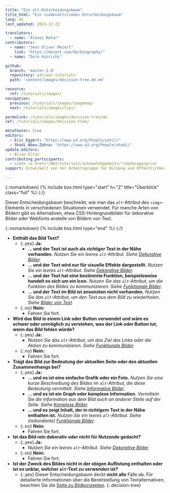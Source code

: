 ```yaml
---
title: "Ein alt-Entscheidungsbaum"
title_html: "Ein <code>alt</code>-Entscheidungsbaum"
lang: de
last_updated: 2023-12-22

translators:
  - name: "Alexej Rotar"
contributors:
  - name: "Jens Oliver Meiert"
    link: "https://meiert.com/de/biography/"
  - name: "Doro Hinrichs"

github:
  branch: 'master-2.0'
  repository: w3c/wai-tutorials
  path: 'content/images/decision-tree.de.md'

resource:
  ref: /tutorials/images/
navigation:
  previous: /tutorials/images/imagemap/
  next: /tutorials/images/tips/

permalink: /tutorials/images/decision-tree/de
ref: /tutorials/images/decision-tree/

metafooter: true
editors:
  - Eric Eggert: "https://www.w3.org/People/yatil/"
  - Shadi Abou-Zahra: "https://www.w3.org/People/shadi/"
update_editors:
  - Brian Elton
contributing_participants:
  - siehe <a href="/WAI/tutorials/acknowledgements/">Danksagung</a>
support: Entwickelt von der Arbeitsgruppe für Bildung und Öffentlichkeitsarbeit (<a href="https://www.w3.org/groups/wg/eowg">EOWG</a>). Entwickelt mit der Unterstützung vom <a href="https://www.w3.org/WAI/ACT/">WAI-ACT-Projekt</a>, kofinanziert vom <strong><abbr title="Information Society Technologies">IST</abbr>-Programm der Europäischen Kommission</strong>.

---
```


{::nomarkdown}
{% include box.html type="start" h="2" title="Überblick" class="full" %}
{:/}

Dieser Entscheidungsbaum beschreibt, wie man das `alt`-Attribut des `<img>`-Elements in verschiedenen Situationen verwendet. Für manche Arten von Bildern gibt es Alternativen, etwa CSS-Hintergrundbilder für dekorative Bilder oder Webfonts anstelle von Bildern von Text.

{::nomarkdown}
{% include box.html type="end" %}
{:/}

- **Enthält das Bild Text?**
  - {:.yes} **Ja:**
    -   **… und der Text ist auch als *richtiger* Text in der Nähe vorhanden.**
      _Nutzen Sie ein leeres `alt`-Attribut. Siehe [Dekorative Bilder](/tutorials/images/decorative/)._
    -   **… und der Text wird nur für visuelle Effekte dargestellt.**
      _Nutzen Sie ein leeres `alt`-Attribut. Siehe [Dekorative Bilder](/tutorials/images/decorative/)._
    -   **… und der Text hat eine bestimmte Funktion, beispielsweise handelt es sich um ein Icon.**
      _Nutzen Sie das `alt`-Attribut, um die Funktion des Bildes zu kommunizieren. Siehe [Funktionale Bilder](/tutorials/images/functional/)._
    -   **… und der Text im Bild ist ansonsten nicht vorhanden.** _Nutzen Sie das `alt`-Attribut, um den Text aus dem Bild zu wiederholen. Siehe [Bilder von Text](/tutorials/images/textual/#styled-text-decorative-effect)._
  - {:.no} **Nein:**
    - Fahren Sie fort.
- **Wird das Bild in einem Link oder Button verwendet und wäre es schwer oder unmöglich zu verstehen, was der Link oder Button tut, wenn das Bild fehlen würde?**
  - {:.yes} **Ja:**
    - _Nutzen Sie das `alt`-Attribut, um das Ziel des Links oder die Aktion zu kommunizieren. Siehe [Funktionale Bilder](/tutorials/images/functional/)._
  - {:.no} **Nein:**
    - Fahren Sie fort.
- **Trägt das Bild zur Bedeutung der aktuellen Seite oder des aktuellen Zusammenhangs bei?**
  - {:.yes} **Ja:**
    - **… und es ist eine einfache Grafik oder ein Foto.**
      _Nutzen Sie eine kurze Beschreibung des Bildes im `alt`-Attribut, die diese Bedeutung vermittelt. Siehe [Informative Bilder](/tutorials/images/informative/)._
    - **… und es ist ein Graph oder komplexe Information.**
      _Vermitteln Sie die Information aus dem Bild auch an anderer Stelle auf der Seite. Siehe [Komplexe Bilder](/tutorials/images/complex/)._
    - **… und es zeigt Inhalt, der in *richtigem* Text in der Nähe enthalten ist.**
      _Nutzen Sie ein leeres `alt`-Attribut. Siehe (redundante) [Funktionale Bilder](/tutorials/images/functional/#logo-image-within-link-text)._
  - {:.no} **Nein:**
    - Fahren Sie fort.
- **Ist das Bild rein dekorativ oder nicht für Nutzende gedacht?**
  - {:.yes} **Ja:**
    - _Nutzen Sie ein leeres `alt`-Attribut. Siehe [Dekorative Bilder](/tutorials/images/decorative/)._
  - {:.no} **Nein:**
    - Fahren Sie fort.
- **Ist der Zweck des Bildes nicht in der obigen Auflistung enthalten oder ist es unklar, welcher `alt`-Text zu verwenden ist?**
  - {:.yes} Dieser Entscheidungsbaum deckt **nicht alle** Fälle ab. Für detailierte Informationen über die Bereitstellung von Textalternativen, beachten Sie die [Seite zu Bildkonzepten](/tutorials/images/).
{:.decision-tree}
